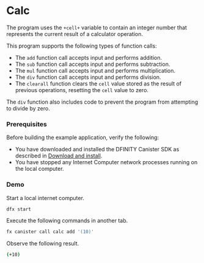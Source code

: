 # Calc

The program uses the `+cell+` variable to contain an integer number that represents the current result of a calculator operation. 

This program supports the following types of function calls:

* The `add` function call accepts input and performs addition.
* The `sub` function call accepts input and performs subtraction.
* The `mul` function call accepts input and performs multiplication.
* The `div` function call accepts input and performs division.
* The `clearall` function clears the `cell` value stored as the result of previous operations, resetting the `cell` value to zero.

The `div` function also includes code to prevent the program from attempting to divide by zero.

### Prerequisites

Before building the example application, verify the following:

* You have downloaded and installed the DFINITY Canister SDK as described in [Download and install](https://sdk.dfinity.org/docs/quickstart/quickstart.html#download-and-install).
* You have stopped any Internet Computer network processes running on the local computer.

### Demo

Start a local internet computer.

```bash
dfx start
```

Execute the following commands in another tab.

```bash
fx canister call calc add '(10)'
```

Observe the following result.

```bash
(+10)
```
